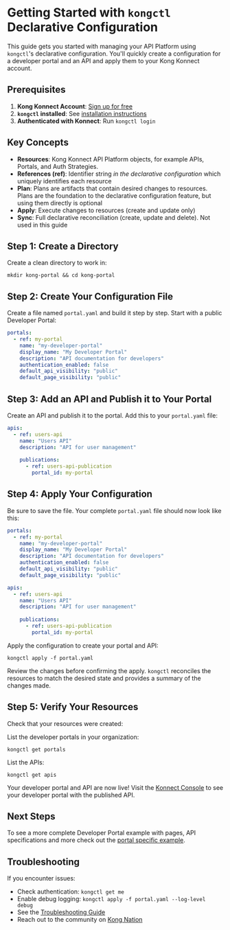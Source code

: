 # Getting Started with `kongctl` Declarative Configuration

This guide gets you started with managing your API Platform using `kongctl`'s 
declarative configuration. You'll quickly create a configuration for a developer portal 
and an API and apply them to your Kong Konnect account.

## Prerequisites

1. **Kong Konnect Account**: [Sign up for free](https://konghq.com/products/kong-konnect/register)
2. **`kongctl` installed**: See [installation instructions](../README.md#installation)
3. **Authenticated with Konnect**: Run `kongctl login`

## Key Concepts

- **Resources**: Kong Konnect API Platform objects, for example APIs, Portals, 
  and Auth Strategies. 
- **References (ref)**: Identifier string _in the declarative configuration_ which 
  uniquely identifies each resource
- **Plan**: Plans are artifacts that contain desired changes to resources. Plans 
  are the foundation to the declarative configuration feature, but using them 
  directly is optional
- **Apply**: Execute changes to resources (create and update only)
- **Sync**: Full declarative reconciliation (create, update and delete). Not used in this guide


## Step 1: Create a Directory

Create a clean directory to work in:

```shell
mkdir kong-portal && cd kong-portal
```

## Step 2: Create Your Configuration File

Create a file named `portal.yaml` and build it step by step. Start with a public Developer Portal:

```yaml
portals:
  - ref: my-portal
    name: "my-developer-portal"
    display_name: "My Developer Portal"
    description: "API documentation for developers"
    authentication_enabled: false
    default_api_visibility: "public"
    default_page_visibility: "public"
```

## Step 3: Add an API and Publish it to Your Portal

Create an API and publish it to the portal. Add this to your `portal.yaml` 
file:

```yaml
apis:
  - ref: users-api
    name: "Users API"
    description: "API for user management"
    
    publications:
      - ref: users-api-publication
        portal_id: my-portal
```

## Step 4: Apply Your Configuration

Be sure to save the file. Your complete `portal.yaml` file should now look like this:

```yaml
portals:
  - ref: my-portal
    name: "my-developer-portal"
    display_name: "My Developer Portal"
    description: "API documentation for developers"
    authentication_enabled: false
    default_api_visibility: "public"
    default_page_visibility: "public"

apis:
  - ref: users-api
    name: "Users API"
    description: "API for user management"
    
    publications:
      - ref: users-api-publication
        portal_id: my-portal
```

Apply the configuration to create your portal and API:

```shell
kongctl apply -f portal.yaml
```

Review the changes before confirming the apply. `kongctl` reconciles the resources to match the desired state
and provides a summary of the changes made.

## Step 5: Verify Your Resources

Check that your resources were created:

List the developer portals in your organization:

```shell
kongctl get portals
```

List the APIs:

```shell
kongctl get apis
```

Your developer portal and API are now live! Visit the [Konnect Console](https://cloud.konghq.com/us/portals/) 
to see your developer portal with the published API.

## Next Steps

To see a more complete Developer Portal example with pages, API specifications and more check out the
[portal specific example](docs/examples/declarative/portal/README.md).

## Troubleshooting

If you encounter issues:

- Check authentication: `kongctl get me`
- Enable debug logging: `kongctl apply -f portal.yaml --log-level debug`
- See the [Troubleshooting Guide](troubleshooting.md)
- Reach out to the community on [Kong Nation](https://discuss.konghq.com/)

